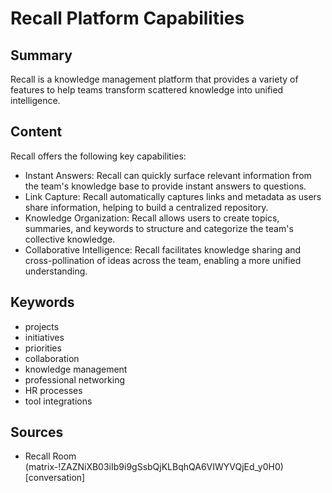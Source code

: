 # Recall Platform Capabilities

## Summary
Recall is a knowledge management platform that provides a variety of features to help teams transform scattered knowledge into unified intelligence.

## Content
Recall offers the following key capabilities:
- Instant Answers: Recall can quickly surface relevant information from the team's knowledge base to provide instant answers to questions.
- Link Capture: Recall automatically captures links and metadata as users share information, helping to build a centralized repository.
- Knowledge Organization: Recall allows users to create topics, summaries, and keywords to structure and categorize the team's collective knowledge.
- Collaborative Intelligence: Recall facilitates knowledge sharing and cross-pollination of ideas across the team, enabling a more unified understanding.

## Keywords

- projects
- initiatives
- priorities
- collaboration
- knowledge management
- professional networking
- HR processes
- tool integrations

## Sources

- Recall Room (matrix-!ZAZNiXB03iIb9i9gSsbQjKLBqhQA6VIWYVQjEd_y0H0) [conversation]